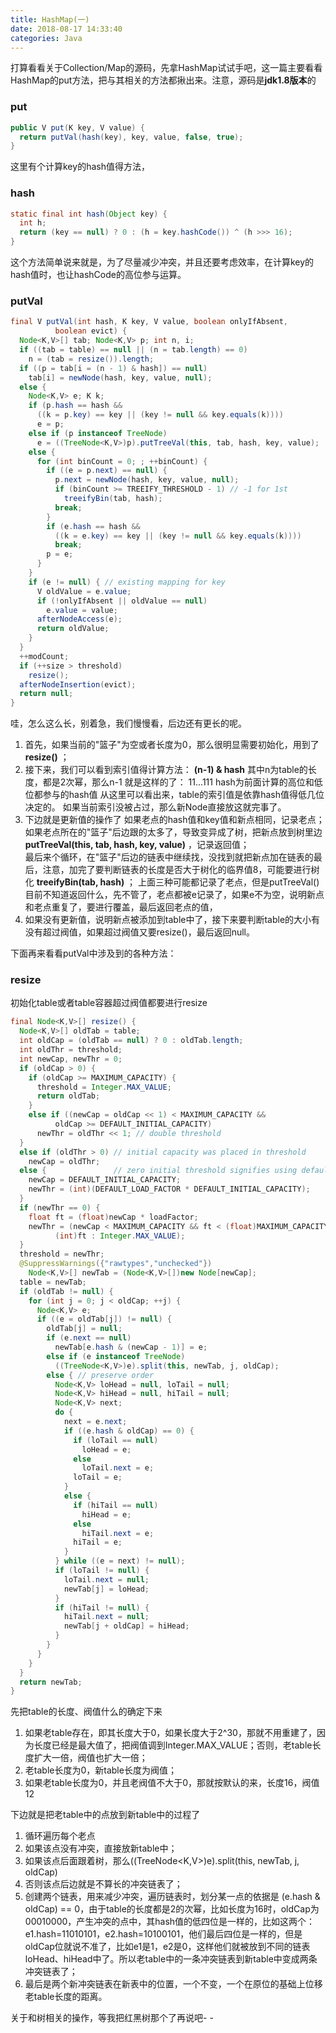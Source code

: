 ```yaml
---
title: HashMap(一)
date: 2018-08-17 14:33:40
categories: Java
---
```


打算看看关于Collection/Map的源码，先拿HashMap试试手吧，这一篇主要看看HashMap的put方法，把与其相关的方法都揪出来。注意，源码是**jdk1.8版本**的

<!--more-->

### put

``` java
public V put(K key, V value) {
  return putVal(hash(key), key, value, false, true);
}
```

这里有个计算key的hash值得方法，

### hash

``` java
static final int hash(Object key) {
  int h;
  return (key == null) ? 0 : (h = key.hashCode()) ^ (h >>> 16);
}
```

这个方法简单说来就是，为了尽量减少冲突，并且还要考虑效率，在计算key的hash值时，也让hashCode的高位参与运算。

### putVal

``` java
final V putVal(int hash, K key, V value, boolean onlyIfAbsent,
          boolean evict) {
  Node<K,V>[] tab; Node<K,V> p; int n, i;
  if ((tab = table) == null || (n = tab.length) == 0)
    n = (tab = resize()).length;
  if ((p = tab[i = (n - 1) & hash]) == null)
    tab[i] = newNode(hash, key, value, null);
  else {
    Node<K,V> e; K k;
    if (p.hash == hash &&
      ((k = p.key) == key || (key != null && key.equals(k))))
      e = p;
    else if (p instanceof TreeNode)
      e = ((TreeNode<K,V>)p).putTreeVal(this, tab, hash, key, value);
    else {
      for (int binCount = 0; ; ++binCount) {
        if ((e = p.next) == null) {
          p.next = newNode(hash, key, value, null);
          if (binCount >= TREEIFY_THRESHOLD - 1) // -1 for 1st
            treeifyBin(tab, hash);
          break;
        }
        if (e.hash == hash &&
          ((k = e.key) == key || (key != null && key.equals(k))))
          break;
        p = e;
      }
    }
    if (e != null) { // existing mapping for key
      V oldValue = e.value;
      if (!onlyIfAbsent || oldValue == null)
        e.value = value;
      afterNodeAccess(e);
      return oldValue;
    }
  }
  ++modCount;
  if (++size > threshold)
    resize();
  afterNodeInsertion(evict);
  return null;
}
```

哇，怎么这么长，别着急，我们慢慢看，后边还有更长的呢。

 1. 首先，如果当前的"篮子"为空或者长度为0，那么很明显需要初始化，用到了**resize()** ；
 2. 接下来，我们可以看到索引值得计算方法： **(n-1) & hash**
其中n为table的长度，都是2次幂，那么n-1 就是这样的了： 11...111 
hash为前面计算的高位和低位都参与的hash值 
从这里可以看出来，table的索引值是依靠hash值得低几位决定的。
如果当前索引没被占过，那么新Node直接放这就完事了。
 3. 下边就是更新值的操作了
如果老点的hash值和key值和新点相同，记录老点；
如果老点所在的"篮子"后边跟的太多了，导致变异成了树，把新点放到树里边**putTreeVal(this, tab, hash, key, value)** ，记录返回值；   
最后来个循环，在"篮子"后边的链表中继续找，没找到就把新点加在链表的最后，注意，加完了要判断链表的长度是否大于树化的临界值8，可能要进行树化 **treeifyBin(tab, hash)** ；
上面三种可能都记录了老点，但是putTreeVal()目前不知道返回什么，先不管了，老点都被e记录了，如果e不为空，说明新点和老点重复了，要进行覆盖，最后返回老点的值，
 4. 如果没有更新值，说明新点被添加到table中了，接下来要判断table的大小有没有超过阀值，如果超过阀值又要resize()，最后返回null。


下面再来看看putVal中涉及到的各种方法：

### resize

初始化table或者table容器超过阀值都要进行resize

``` java
final Node<K,V>[] resize() {
  Node<K,V>[] oldTab = table;
  int oldCap = (oldTab == null) ? 0 : oldTab.length;
  int oldThr = threshold;
  int newCap, newThr = 0;
  if (oldCap > 0) {
    if (oldCap >= MAXIMUM_CAPACITY) {
      threshold = Integer.MAX_VALUE;
      return oldTab;
    }
    else if ((newCap = oldCap << 1) < MAXIMUM_CAPACITY &&
          oldCap >= DEFAULT_INITIAL_CAPACITY)
      newThr = oldThr << 1; // double threshold
  }
  else if (oldThr > 0) // initial capacity was placed in threshold
    newCap = oldThr;
  else {               // zero initial threshold signifies using defaults
    newCap = DEFAULT_INITIAL_CAPACITY;
    newThr = (int)(DEFAULT_LOAD_FACTOR * DEFAULT_INITIAL_CAPACITY);
  }
  if (newThr == 0) {
    float ft = (float)newCap * loadFactor;
    newThr = (newCap < MAXIMUM_CAPACITY && ft < (float)MAXIMUM_CAPACITY ?
          (int)ft : Integer.MAX_VALUE);
  }
  threshold = newThr;
  @SuppressWarnings({"rawtypes","unchecked"})
    Node<K,V>[] newTab = (Node<K,V>[])new Node[newCap];
  table = newTab;
  if (oldTab != null) {
    for (int j = 0; j < oldCap; ++j) {
      Node<K,V> e;
      if ((e = oldTab[j]) != null) {
        oldTab[j] = null;
        if (e.next == null)
          newTab[e.hash & (newCap - 1)] = e;
        else if (e instanceof TreeNode)
          ((TreeNode<K,V>)e).split(this, newTab, j, oldCap);
        else { // preserve order
          Node<K,V> loHead = null, loTail = null;
          Node<K,V> hiHead = null, hiTail = null;
          Node<K,V> next;
          do {
            next = e.next;
            if ((e.hash & oldCap) == 0) {
              if (loTail == null)
                loHead = e;
              else
                loTail.next = e;
              loTail = e;
            }
            else {
              if (hiTail == null)
                hiHead = e;
              else
                hiTail.next = e;
              hiTail = e;
            }
          } while ((e = next) != null);
          if (loTail != null) {
            loTail.next = null;
            newTab[j] = loHead;
          }
          if (hiTail != null) {
            hiTail.next = null;
            newTab[j + oldCap] = hiHead;
          }
        }
      }
    }
  }
  return newTab;
}
```

先把table的长度、阀值什么的确定下来

 1. 如果老table存在，即其长度大于0，如果长度大于2^30，那就不用重建了，因为长度已经是最大值了，把阀值调到Integer.MAX_VALUE；否则，老table长度扩大一倍，阀值也扩大一倍；
 2. 老table长度为0，新table长度为阀值；
 3. 如果老table长度为0，并且老阀值不大于0，那就按默认的来，长度16，阀值12

下边就是把老table中的点放到新table中的过程了

 1. 循环遍历每个老点
 2. 如果该点没有冲突，直接放新table中；
 3. 如果该点后面跟着树，那么((TreeNode<K,V>)e).split(this, newTab, j, oldCap)
 4. 否则该点后边就是不算长的冲突链表了；
 5. 创建两个链表，用来减少冲突，遍历链表时，划分某一点的依据是 (e.hash & oldCap) == 0，由于table的长度都是2的次幂，比如长度为16时，oldCap为00010000，产生冲突的点中，其hash值的低四位是一样的，比如这两个：e1.hash=11010101，e2.hash=10100101，他们最后四位是一样的，但是oldCap位就说不准了，比如e1是1，e2是0，这样他们就被放到不同的链表 loHead、hiHead中了。所以老table中的一条冲突链表到新table中变成两条冲突链表了；
 6. 最后是两个新冲突链表在新表中的位置，一个不变，一个在原位的基础上位移老table长度的距离。

关于和树相关的操作，等我把红黑树那个了再说吧- -
